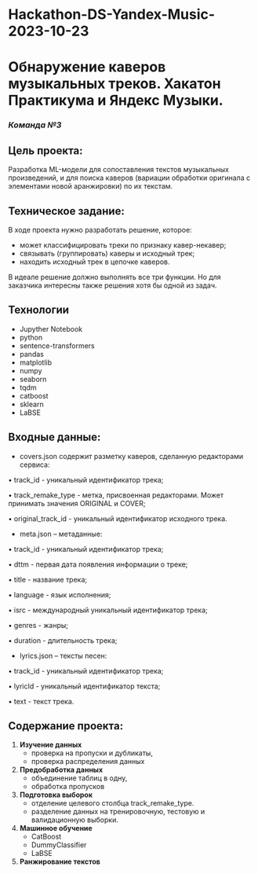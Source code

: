 # Hackathon-DS-Yandex-Music-2023-10-23

# Обнаружение каверов музыкальных треков. Хакатон Практикума и Яндекс Музыки. 

### <i> Команда №3</i>

## Цель проекта: 
Разработка ML-модели для сопоставления текстов музыкальных произведений, и для поиска каверов (вариации обработки оригинала с элементами новой аранжировки) по их текстам.

## Техническое задание:
В ходе проекта нужно разработать решение, которое:

   - может классифицировать треки по признаку кавер-некавер;
   - связывать (группировать) каверы и исходный трек;
   - находить исходный трек в цепочке каверов.

В идеале решение должно выполнять все три функции. Но для заказчика интересны также решения хотя бы одной из задач.
	
## Технологии

* Jupyther Notebook
* python
* sentence-transformers
* pandas
* matplotlib
* numpy
* seaborn
* tqdm
* catboost
* sklearn
* LaBSE

## Входные данные:

- covers.json содержит разметку каверов, сделанную редакторами сервиса:
  
•	track_id - уникальный идентификатор трека;

•	track_remake_type - метка, присвоенная редакторами. Может принимать значения ORIGINAL и COVER;

•	original_track_id - уникальный идентификатор исходного трека.


- meta.json – метаданные:
  
•	track_id - уникальный идентификатор трека;

•	dttm - первая дата появления информации о треке;

•	title - название трека;

•	language - язык исполнения;

•	isrc - международный уникальный идентификатор трека;

•	genres - жанры;

•	duration - длительность трека;


- lyrics.json – тексты песен:

•	track_id - уникальный идентификатор трека;

•	lyricId - уникальный идентификатор текста;

•	text - текст трека.

## Содержание проекта:

1. **Изучение данных**
   - проверка на пропуски и дубликаты,
   - проверка распределения данных 
2. **Предобработка данных**
   - объединение таблиц в одну,
   - обработка пропусков
3. **Подготовка выборок**
   - отделение целевого столбца track_remake_type.
   - разделение данных на тренировочную, тестовую и валидационную выборки.
4. **Машинное обучение**
   - CatBoost
   - DummyClassifier
   - LaBSE
5. **Ранжирование текстов**  
    
